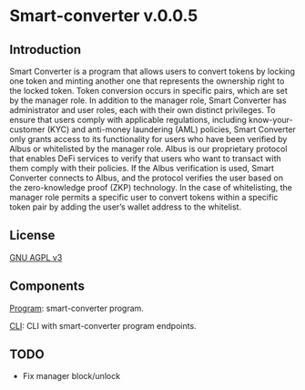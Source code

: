# Smart-converter v.0.0.5

## Introduction

Smart Converter is a program that allows users to convert tokens by locking one token and minting another one that represents the ownership right to the locked token.
Token conversion occurs in specific pairs, which are set by the manager role. In addition to the manager role, Smart Converter has administrator and user roles, each with their own distinct privileges.
To ensure that users comply with applicable regulations, including know-your-customer (KYC) and anti-money laundering (AML) policies, Smart Converter only grants access to its functionality for users who have been verified by Albus or whitelisted by the manager role.
Albus is our proprietary protocol that enables DeFi services to verify that users who want to transact with them comply with their policies. If the Albus verification is used, Smart Converter connects to Albus, and the protocol verifies the user based on the zero-knowledge proof (ZKP) technology. In the case of whitelisting, the manager role permits a specific user to convert tokens within a specific token pair by adding the user’s wallet address to the whitelist.

## License

[GNU AGPL v3](./LICENSE)

## Components

[Program](./programs/smart_converter/Readme.md): smart-converter program.

[CLI](./packages/cli/Readme.md): CLI with smart-converter program endpoints.


## TODO

- Fix manager block/unlock
